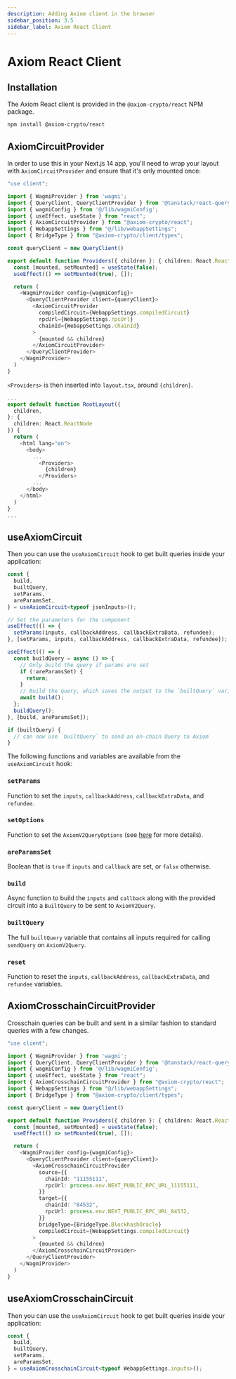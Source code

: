 ```yaml
---
description: Adding Axiom client in the browser
sidebar_position: 3.5
sidebar_label: Axiom React Client
---
```


# Axiom React Client

## Installation

The Axiom React client is provided in the `@axiom-crypto/react` NPM package.

```bash npm2yarn
npm install @axiom-crypto/react
```

## AxiomCircuitProvider

In order to use this in your Next.js 14 app, you'll need to wrap your layout with `AxiomCircuitProvider` and ensure that it's only mounted once:

```typescript title="app/src/app/providers.tsx"
"use client";

import { WagmiProvider } from 'wagmi';
import { QueryClient, QueryClientProvider } from '@tanstack/react-query'
import { wagmiConfig } from '@/lib/wagmiConfig';
import { useEffect, useState } from "react";
import { AxiomCircuitProvider } from "@axiom-crypto/react";
import { WebappSettings } from "@/lib/webappSettings";
import { BridgeType } from "@axiom-crypto/client/types";

const queryClient = new QueryClient()

export default function Providers({ children }: { children: React.ReactNode }) {
  const [mounted, setMounted] = useState(false);
  useEffect(() => setMounted(true), []);

  return (
    <WagmiProvider config={wagmiConfig}>
      <QueryClientProvider client={queryClient}>
        <AxiomCircuitProvider
          compiledCircuit={WebappSettings.compiledCircuit}
          rpcUrl={WebappSettings.rpcUrl}
          chainId={WebappSettings.chainId}
        >
          {mounted && children}
        </AxiomCircuitProvider>
      </QueryClientProvider>
    </WagmiProvider>
  )
}
```

`<Providers>` is then inserted into `layout.tsx`, around `{children}`.

```typescript title="app/src/app/layout.tsx"
...
export default function RootLayout({
  children,
}: {
  children: React.ReactNode
}) {
  return (
    <html lang="en">
      <body>
        ...
          <Providers>
            {children}
          </Providers>
        ...
      </body>
    </html>
  )
}
...
```

## useAxiomCircuit

Then you can use the `useAxiomCircuit` hook to get built queries inside your application:

```typescript
const {
  build,
  builtQuery,
  setParams,
  areParamsSet,
} = useAxiomCircuit<typeof jsonInputs>();

// Set the parameters for the component
useEffect(() => {
  setParams(inputs, callbackAddress, callbackExtraData, refundee);
}, [setParams, inputs, callbackAddress, callbackExtraData, refundee]);

useEffect(() => {
  const buildQuery = async () => {
    // Only build the query if params are set
    if (!areParamsSet) {
      return;
    }
    // Build the query, which saves the output to the `builtQuery` variable
    await build();
  };
  buildQuery();
}, [build, areParamsSet]);

if (builtQuery) {
  // can now use `builtQuery` to send an on-chain Query to Axiom
}
```

The following functions and variables are available from the `useAxiomCircuit` hook:

### `setParams`

Function to set the `inputs`, `callbackAddress`, `callbackExtraData`, and `refundee`.

### `setOptions`

Function to set the `AxiomV2QueryOptions` (see [here](/sdk/typescript-sdk/axiom-node-js#getsendqueryargs) for more details).

### `areParamsSet`

Boolean that is `true` if `inputs` and `callback` are set, or `false` otherwise.

### `build`

Async function to build the `inputs` and `callback` along with the provided circuit into a `BuiltQuery` to be sent to `AxiomV2Query`.

### `builtQuery`

The full `builtQuery` variable that contains all inputs required for calling `sendQuery` on `AxiomV2Query`.

### `reset`

Function to reset the `inputs`, `callbackAddress`, `callbackExtraData`, and `refundee` variables.

## AxiomCrosschainCircuitProvider

Crosschain queries can be built and sent in a similar fashion to standard queries with a few changes.

```typescript title="app/src/app/providers.tsx"
"use client";

import { WagmiProvider } from 'wagmi';
import { QueryClient, QueryClientProvider } from '@tanstack/react-query'
import { wagmiConfig } from '@/lib/wagmiConfig';
import { useEffect, useState } from "react";
import { AxiomCrosschainCircuitProvider } from "@axiom-crypto/react";
import { WebappSettings } from "@/lib/webappSettings";
import { BridgeType } from "@axiom-crypto/client/types";

const queryClient = new QueryClient()

export default function Providers({ children }: { children: React.ReactNode }) {
  const [mounted, setMounted] = useState(false);
  useEffect(() => setMounted(true), []);

  return (
    <WagmiProvider config={wagmiConfig}>
      <QueryClientProvider client={queryClient}>
        <AxiomCrosschainCircuitProvider
          source={{
            chainId: "11155111",
            rpcUrl: process.env.NEXT_PUBLIC_RPC_URL_11155111,
          }}
          target={{
            chainId: "84532",
            rpcUrl: process.env.NEXT_PUBLIC_RPC_URL_84532,
          }}
          bridgeType={BridgeType.BlockhashOracle}
          compiledCircuit={WebappSettings.compiledCircuit}
        >
          {mounted && children}
        </AxiomCrosschainCircuitProvider>
      </QueryClientProvider>
    </WagmiProvider>
  )
}
```

## useAxiomCrosschainCircuit

Then you can use the `useAxiomCircuit` hook to get built queries inside your application:

```typescript
const {
  build,
  builtQuery,
  setParams,
  areParamsSet,
} = useAxiomCrosschainCircuit<typeof WebappSettings.inputs>();
```
